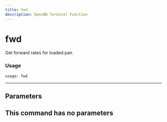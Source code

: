 ```yaml
---
title: fwd
description: OpenBB Terminal Function
---
```


# fwd

Get forward rates for loaded pair.
### Usage 
```python
usage: fwd
```
---
## Parameters
This command has no parameters
---
